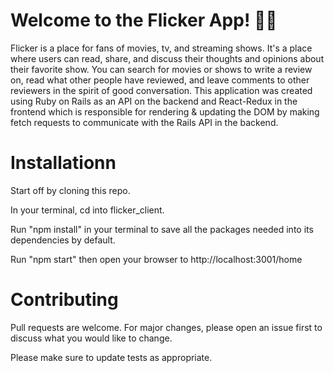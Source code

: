 
# Welcome to the Flicker App! 🍿🎥

Flicker is a place for fans of movies, tv, and streaming shows.  It's a place where users can read, share, and discuss their thoughts and opinions about their favorite show.  You can search for movies or shows to write a review on, read what other people have reviewed, and leave comments to other reviewers in the spirit of good conversation.  This application was created using Ruby on Rails as an API on the backend and React-Redux in the frontend which is responsible for rendering & updating the DOM by making fetch requests to communicate with the Rails API in the backend. 

# Installationn
Start off by cloning this repo.

In your terminal, cd into flicker_client.

Run "npm install" in your terminal to save all the packages needed into its dependencies by default.

Run "npm start" then open your browser to http://localhost:3001/home

# Contributing
Pull requests are welcome. For major changes, please open an issue first to discuss what you would like to change.

Please make sure to update tests as appropriate.





